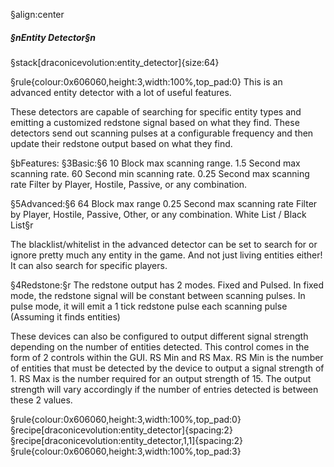§align:center
##### §nEntity Detector§n

§stack[draconicevolution:entity_detector]{size:64}

§rule{colour:0x606060,height:3,width:100%,top_pad:0}
This is an advanced entity detector with a lot of useful features.

These detectors are capable of searching for specific entity types and emitting a customized redstone signal based on what they find.
These detectors send out scanning pulses at a configurable frequency and then update their redstone output based on what they find.

§bFeatures:
§3Basic:§6
10 Block max scanning range.
1.5 Second max scanning rate.
60 Second min scanning rate.
0.25 Second max scanning rate
Filter by Player, Hostile, Passive, or any combination.

§5Advanced:§6
64 Block max range
0.25 Second max scanning rate
Filter by Player, Hostile, Passive, Other, or any combination.
White List / Black List§r

The blacklist/whitelist in the advanced detector can be set to search for or ignore pretty much any entity in the game. And not just living entities either!
It can also search for specific players.

§4Redstone:§r
The redstone output has 2 modes. Fixed and Pulsed.
In fixed mode, the redstone signal will be constant between scanning pulses.
In pulse mode, it will emit a 1 tick redstone pulse each scanning pulse (Assuming it finds entities)

These devices can also be configured to output different signal strength depending on the number of entities detected.
This control comes in the form of 2 controls within the GUI. RS Min and RS Max.
RS Min is the number of entities that must be detected by the device to output a signal strength of 1.
RS Max is the number required for an output strength of 15.
The output strength will vary accordingly if the number of entries detected is between these 2 values.

§rule{colour:0x606060,height:3,width:100%,top_pad:0}
§recipe[draconicevolution:entity_detector]{spacing:2}§recipe[draconicevolution:entity_detector,1,1]{spacing:2}
§rule{colour:0x606060,height:3,width:100%,top_pad:3}